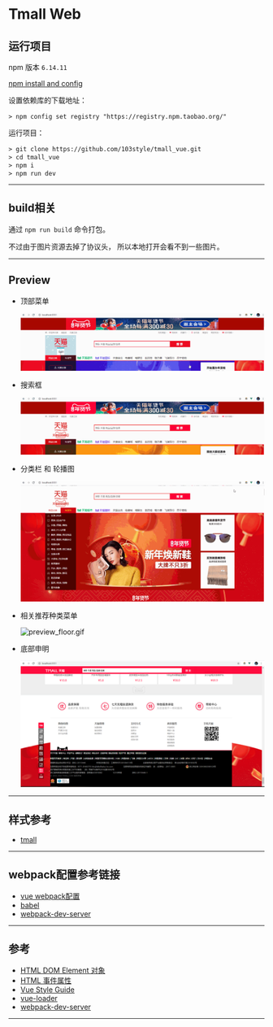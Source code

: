 # Tmall Web

## 运行项目
npm 版本 `6.14.11`

[npm install and config ](https://github.com/103style/AndroidDevLearnWeb/blob/master/install.md)

设置依赖库的下载地址：
```
> npm config set registry "https://registry.npm.taobao.org/"
```

运行项目：
```
> git clone https://github.com/103style/tmall_vue.git
> cd tmall_vue
> npm i
> npm run dev
```

---

## build相关
通过 `npm run build` 命令打包。

不过由于图片资源去掉了协议头， 所以本地打开会看不到一些图片。

---

## Preview
* 顶部菜单
   
  ![preview_top.gif](https://github.com/103style/tmall_vue/blob/master/screenshot/preview_top.gif)

* 搜索框
  
  ![preview_search.gif](https://github.com/103style/tmall_vue/blob/master/screenshot/preview_search.gif)

* 分类栏 和 轮播图
  
  ![preview_category_slider.gif](https://github.com/103style/tmall_vue/blob/master/screenshot/preview_category_slider.gif)

* 相关推荐种类菜单
  
  ![preview_floor.gif](https://github.com/103style/tmall_vue/blob/master/screenshot/preview_floor.gif)

* 底部申明
  
  ![preview_bottom.jpg](https://github.com/103style/tmall_vue/blob/master/screenshot/preview_bottom.jpg)


---

## 样式参考
* [tmall](https://www.tmall.com/)

---

## webpack配置参考链接
* [vue webpack配置](https://vue-loader.vuejs.org/zh/guide/#%E6%89%8B%E5%8A%A8%E8%AE%BE%E7%BD%AE)
* [babel](https://www.babeljs.cn/docs/usage)
* [webpack-dev-server](https://webpack.docschina.org/guides/development/)

---


## 参考
* [HTML DOM Element 对象](https://www.w3school.com.cn/jsref/dom_obj_all.asp)
* [HTML 事件属性](https://www.w3school.com.cn/tags/html_ref_eventattributes.asp)
* [Vue Style Guide](https://vuejs.org/v2/style-guide/index.html)
* [vue-loader](https://vue-loader.vuejs.org/zh/)
* [webpack-dev-server](https://webpack.docschina.org/configuration/dev-server/)
 
---
